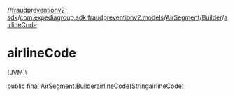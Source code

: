 //[fraudpreventionv2-sdk](../../../../index.md)/[com.expediagroup.sdk.fraudpreventionv2.models](../../index.md)/[AirSegment](../index.md)/[Builder](index.md)/[airlineCode](airline-code.md)

# airlineCode

[JVM]\

public final [AirSegment.Builder](index.md)[airlineCode](airline-code.md)([String](https://docs.oracle.com/javase/8/docs/api/java/lang/String.html)airlineCode)
